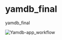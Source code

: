 # yamdb_final
yamdb_final

![Yamdb-app_workflow](https://github.com/Galenfea/yamdb_final/workflows/yamdb_workflow.yml/badge.svg)